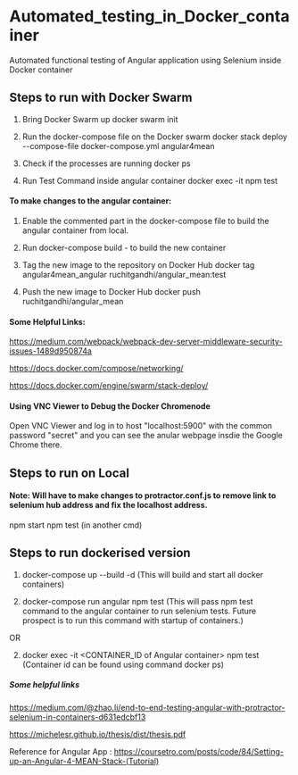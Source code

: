 # Automated_testing_in_Docker_container
Automated functional testing of Angular application using Selenium inside Docker container

## Steps to run with Docker Swarm

1) Bring Docker Swarm up
docker swarm init

2) Run the docker-compose file on the Docker swarm
docker stack deploy --compose-file docker-compose.yml angular4mean

3) Check if the processes are running
docker ps

4) Run Test Command inside angular container
docker exec -it <container id for angular container> npm test

#### To make changes to the angular container:
1) Enable the commented part in the docker-compose file to build the angular container from local.

2) Run docker-compose build - to build the new container

3) Tag the new image to the repository on Docker Hub
docker tag angular4mean_angular ruchitgandhi/angular_mean:test

4) Push the new image to Docker Hub
docker push ruchitgandhi/angular_mean

#### Some Helpful Links:
https://medium.com/webpack/webpack-dev-server-middleware-security-issues-1489d950874a

https://docs.docker.com/compose/networking/

https://docs.docker.com/engine/swarm/stack-deploy/

#### Using VNC Viewer to Debug the Docker Chromenode
Open VNC Viewer and log in to host "localhost:5900" with the common password "secret" and you can see the anular webpage insdie the Google Chrome there.

## Steps to run on Local

#### Note: Will have to make changes to protractor.conf.js to remove link to selenium hub address and fix the localhost address.

npm start
npm test (in another cmd)

## Steps to run dockerised version

1) docker-compose up --build -d
(This will build and start all docker containers)

2) docker-compose run angular npm test
(This will pass npm test command to the angular container to run selenium tests. Future prospect is to run this command with startup of containers.)

OR

2) docker exec -it <CONTAINER_ID of Angular container> npm test
(Container id can be found using command docker ps)

##### Some helpful links

https://medium.com/@zhao.li/end-to-end-testing-angular-with-protractor-selenium-in-containers-d631edcbf13

https://michelesr.github.io/thesis/dist/thesis.pdf

Reference for Angular App : https://coursetro.com/posts/code/84/Setting-up-an-Angular-4-MEAN-Stack-(Tutorial)
